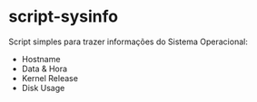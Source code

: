 # script-sysinfo

Script simples para trazer informações do Sistema Operacional:
- Hostname
- Data & Hora
- Kernel Release
- Disk Usage
